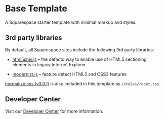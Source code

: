 
Base Template
=============

A Squarespace starter template with minimal markup and styles.


3rd party libraries
-------------------

By default, all Squarespace sites include the following 3rd party libraries:

- [html5shiv.js](http://github.com/aFarkas/html5shiv "html5shiv") – the defacto way to enable use of HTML5 sectioning elements in legacy Internet Explorer

- [modernizr.js](http://github.com/Modernizr/Modernizr "modernizr") – feature detect HTML5 and CSS3 features


[normalize.css (v3.0.1)](https://github.com/necolas/normalize.css "normalize.css") is also included in this template as `/styles/reset.css`.


Developer Center
----------------

Visit our [Developer Center](http://developers.squarespace.com/ "Developer Center") for more information.